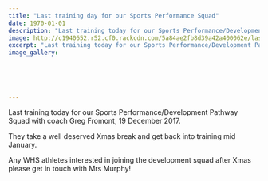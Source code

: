 ```yaml
---
title: "Last training day for our Sports Performance Squad"
date: 1970-01-01
description: "Last training today for our Sports Performance/Development Pathway Squad at WHS with coach Greg Fromont..."
image: http://c1940652.r52.cf0.rackcdn.com/5a84ae2fb8d39a42a400062e/last-day-training-for-2017.jpg
excerpt: "Last training today for our Sports Performance/Development Pathway Squad at WHS with coach Greg Fromont."
image_gallery:
    
    
    
    
    
---
```


<p><span>Last training today for our Sports Performance/Development Pathway Squad with coach Greg Fromont, 19 December 2017.&nbsp;</span></p>
<p><span>They take a well deserved Xmas break and get back into training mid January.</span></p>
<p><span>Any WHS athletes interested in joining the development squad after Xmas please get in touch with Mrs Murphy!</span></p>

